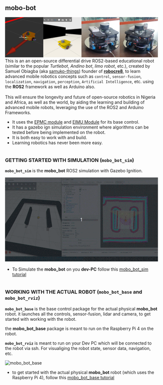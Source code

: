 ## mobo-bot
![mobo_bot_pic](./docs/mobo_bot_pic.png)
This is an an open-source differential drive ROS2-based educational robot (similar to the popular *Turtlebot*, *Andino bot*, *limo robot*, etc.), created by Samuel Obiagba (aka [samuko-things](https://github.com/samuko-things)) founder of [**robocre8**](https://github.com/robocre8),  to learn advanced mobile robotics concepts such as `control`, `sensor-fusion`, `localization`, `navigation`, `perception`, `Artificial Intelligence`, etc. using the **ROS2** framework as well as Arduino also.
<br/>
<br/>
This will ensure the longevity and future of open-source robotics in Nigeria and Africa, as well as the world, by aiding the learning and building of advanced mobile robots, leveraging the use of the ROS2 and Arduino Frameworks.
<br/>
- It uses the [EPMC module](https://github.com/robocre8/epmc_documentation) and [EIMU Module](https://github.com/robocre8/eimu_documentation) for its base control.
- It has a gazebo ign simulation environment where algorithms can be tested before being implemented on the robot.
- It is both easy to work with and build.
- Learning robotics has never been more easy.

#

### GETTING STARTED WITH SIMULATION (`mobo_bot_sim`)
**`mobo_bot_sim`** is the **mobo_bot** ROS2 simulation with Gazebo Ignition.

![mobo_bot_sim](./docs/mobo_bot_nav_sim.gif)

- To Simulate the **mobo_bot** on you **dev-PC** follow this [mobo_bot_sim tutorial](https://github.com/samuko-things-company/mobo_bot/blob/humble/MOBO_BOT_SIM_README.md)

#

### WORKING WITH THE ACTUAL ROBOT (`mobo_bot_base` and `mobo_bot_rviz`)
**`mobo_bot_base`** is the base control package for the actual physical **mobo_bot** robot. it launches all the controls, sensor-fusion, lidar and camera, to get started with working with the robot.

the **mobo_bot_base** package is meant to run on the Raspberry Pi 4 on the robot.

**`mobo_bot_rviz`** is meant to run on your Dev PC which will be connected to the robot via ssh. For visualiging the robot state, sensor data, navigation, etc.

![mobo_bot_base](./docs/mobo_bot_slam.gif)

- to get started with the actual physical **mobo_bot** robot (which uses the Raspberry Pi 4), follow this [mobo_bot_base tutorial](https://github.com/samuko-things-company/mobo_bot/blob/humble/MOBO_BOT_BASE_README.md)
